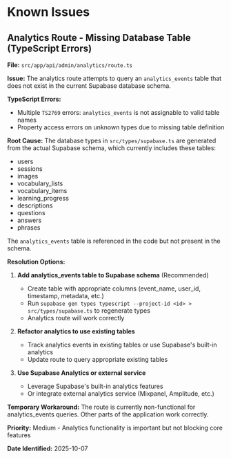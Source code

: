 # Known Issues

## Analytics Route - Missing Database Table (TypeScript Errors)

**File:** `src/app/api/admin/analytics/route.ts`

**Issue:** The analytics route attempts to query an `analytics_events` table that does not exist in the current Supabase database schema.

**TypeScript Errors:**
- Multiple `TS2769` errors: `analytics_events` is not assignable to valid table names
- Property access errors on unknown types due to missing table definition

**Root Cause:**
The database types in `src/types/supabase.ts` are generated from the actual Supabase schema, which currently includes these tables:
- users
- sessions
- images
- vocabulary_lists
- vocabulary_items
- learning_progress
- descriptions
- questions
- answers
- phrases

The `analytics_events` table is referenced in the code but not present in the schema.

**Resolution Options:**

1. **Add analytics_events table to Supabase schema** (Recommended)
   - Create table with appropriate columns (event_name, user_id, timestamp, metadata, etc.)
   - Run `supabase gen types typescript --project-id <id> > src/types/supabase.ts` to regenerate types
   - Analytics route will work correctly

2. **Refactor analytics to use existing tables**
   - Track analytics events in existing tables or use Supabase's built-in analytics
   - Update route to query appropriate existing tables

3. **Use Supabase Analytics or external service**
   - Leverage Supabase's built-in analytics features
   - Or integrate external analytics service (Mixpanel, Amplitude, etc.)

**Temporary Workaround:**
The route is currently non-functional for analytics_events queries. Other parts of the application work correctly.

**Priority:** Medium - Analytics functionality is important but not blocking core features

**Date Identified:** 2025-10-07
